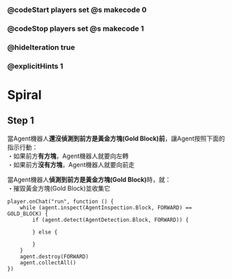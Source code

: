 ### @codeStart players set @s makecode 0
### @codeStop players set @s makecode 1

### @hideIteration true 
### @explicitHints 1


# Spiral

## Step 1
當Agent機器人<strong>還沒偵測到前方是黃金方塊(Gold Block)前</strong>，讓Agent按照下面的指示行動：<br>
・如果前方<strong>有方塊</strong>，Agent機器人就要向左轉<br>
・如果前方<strong>沒有方塊</strong>，Agent機器人就要向前走

當Agent機器人<strong>偵測到前方是黃金方塊(Gold Block)</strong>時，就：<br>
・摧毀黃金方塊(Gold Block)並收集它

```template
player.onChat("run", function () {
    while (agent.inspect(AgentInspection.Block, FORWARD) == GOLD_BLOCK) {
        if (agent.detect(AgentDetection.Block, FORWARD)) {

        } else {
            
        }
    }
    agent.destroy(FORWARD)
    agent.collectAll()
})
```
